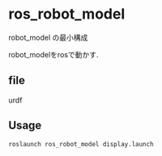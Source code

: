 # ros_robot_model

robot_model の最小構成

robot_modelをrosで動かす.

## file

urdf

## Usage

`roslaunch ros_robot_model display.launch`

